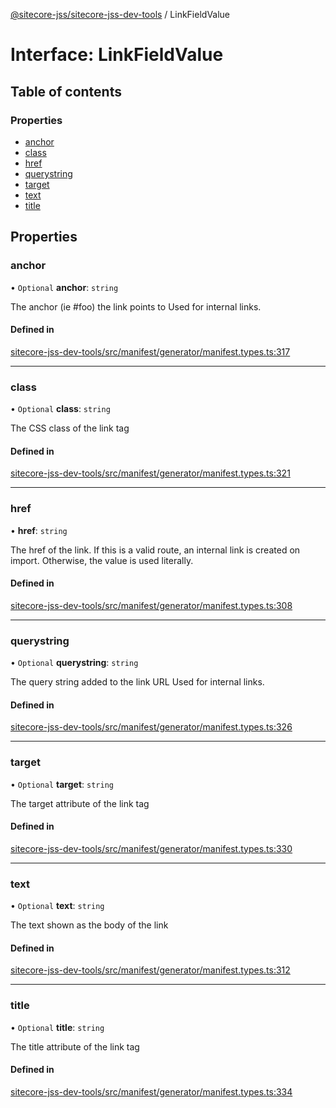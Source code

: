 [@sitecore-jss/sitecore-jss-dev-tools](../README.md) / LinkFieldValue

# Interface: LinkFieldValue

## Table of contents

### Properties

- [anchor](LinkFieldValue.md#anchor)
- [class](LinkFieldValue.md#class)
- [href](LinkFieldValue.md#href)
- [querystring](LinkFieldValue.md#querystring)
- [target](LinkFieldValue.md#target)
- [text](LinkFieldValue.md#text)
- [title](LinkFieldValue.md#title)

## Properties

### anchor

• `Optional` **anchor**: `string`

The anchor (ie #foo) the link points to
Used for internal links.

#### Defined in

[sitecore-jss-dev-tools/src/manifest/generator/manifest.types.ts:317](https://github.com/Sitecore/jss/blob/cf179f5e0/packages/sitecore-jss-dev-tools/src/manifest/generator/manifest.types.ts#L317)

___

### class

• `Optional` **class**: `string`

The CSS class of the link tag

#### Defined in

[sitecore-jss-dev-tools/src/manifest/generator/manifest.types.ts:321](https://github.com/Sitecore/jss/blob/cf179f5e0/packages/sitecore-jss-dev-tools/src/manifest/generator/manifest.types.ts#L321)

___

### href

• **href**: `string`

The href of the link. If this is a valid route, an internal link is created on import.
Otherwise, the value is used literally.

#### Defined in

[sitecore-jss-dev-tools/src/manifest/generator/manifest.types.ts:308](https://github.com/Sitecore/jss/blob/cf179f5e0/packages/sitecore-jss-dev-tools/src/manifest/generator/manifest.types.ts#L308)

___

### querystring

• `Optional` **querystring**: `string`

The query string added to the link URL
Used for internal links.

#### Defined in

[sitecore-jss-dev-tools/src/manifest/generator/manifest.types.ts:326](https://github.com/Sitecore/jss/blob/cf179f5e0/packages/sitecore-jss-dev-tools/src/manifest/generator/manifest.types.ts#L326)

___

### target

• `Optional` **target**: `string`

The target attribute of the link tag

#### Defined in

[sitecore-jss-dev-tools/src/manifest/generator/manifest.types.ts:330](https://github.com/Sitecore/jss/blob/cf179f5e0/packages/sitecore-jss-dev-tools/src/manifest/generator/manifest.types.ts#L330)

___

### text

• `Optional` **text**: `string`

The text shown as the body of the link

#### Defined in

[sitecore-jss-dev-tools/src/manifest/generator/manifest.types.ts:312](https://github.com/Sitecore/jss/blob/cf179f5e0/packages/sitecore-jss-dev-tools/src/manifest/generator/manifest.types.ts#L312)

___

### title

• `Optional` **title**: `string`

The title attribute of the link tag

#### Defined in

[sitecore-jss-dev-tools/src/manifest/generator/manifest.types.ts:334](https://github.com/Sitecore/jss/blob/cf179f5e0/packages/sitecore-jss-dev-tools/src/manifest/generator/manifest.types.ts#L334)
